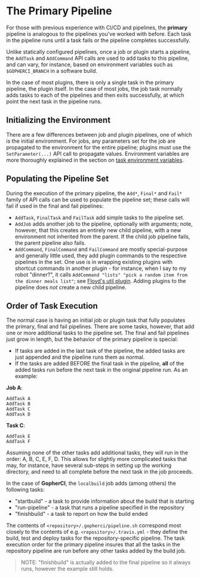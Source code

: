 # The Primary Pipeline
For those with previous experience with CI/CD and pipelines, the **primary** pipeline is analogous to the pipelines you've worked with before. Each task in the pipeline runs until a task fails or the pipeline completes successfully.

Unlike statically configured pipelines, once a job or plugin starts a pipeline, the `AddTask` and `AddCommand` API calls are used to add tasks to this pipeline, and can vary, for instance, based on environment variables such as `$GOPHERCI_BRANCH` in a software build.

In the case of most plugins, there is only a single task in the primary pipeline, the plugin itself. In the case of most jobs, the job task normally adds tasks to each of the pipelines and then exits successfully, at which point the next task in the pipeline runs.

## Initializing the Environment
There are a few differences between job and plugin pipelines, one of which is the initial environment. For jobs, any parameters set for the job are propagated to the environment for the entire pipeline; plugins must use the `SetParameter(...)` API call to propagate values. Environment variables are more thoroughly explained in the section on [task environment variables](TaskEnvironment.md).

## Populating the Pipeline Set
During the execution of the primary pipeline, the `Add*`, `Final*` and `Fail*` family of API calls can be used to populate the pipeline set; these calls will fail if used in the final and fail pipelines:
* `AddTask`, `FinalTask` and `FailTask` add simple tasks to the pipeline set.
* `AddJob` adds another job to the pipeline, optionally with arguments; note, however, that this creates an entirely new child pipeline, with a new environment not inherited from the parent. If the child job pipeline fails, the parent pipeline also fails.
* `AddCommand`, `FinalCommand` and `FailCommand` are mostly special-purpose and generally little used, they add plugin commands to the respective pipelines in the set. One use is in wrapping existing plugins with shortcut commands in another plugin - for instance, when I say to my robot "dinner?", it calls `AddCommand "lists" "pick a random item from the dinner meals list"`; see [Floyd's util plugin](https://github.com/parsley42/floyd-gopherbot/blob/master/plugins/util.sh). Adding plugins to the pipeline does *not* create a new child pipeline.

## Order of Task Execution
The normal case is having an initial job or plugin task that fully populates the primary, final and fail pipelines. There are some tasks, however, that add one or more additional tasks to the pipeline set. The final and fail pipelines just grow in length, but the behavior of the primary pipeline is special:
* If tasks are added in the last task of the pipeline, the added tasks are just appended and the pipeline runs them as normal.
* If the tasks are added BEFORE the final task in the pipeline, **all** of the added tasks run before the next task in the original pipeline run. As an example:

**Job A**:
```
AddTask A
AddTask B
AddTask C
AddTask D
```

**Task C**:
```
AddTask E
AddTask F
```

Assuming none of the other tasks add additional tasks, they will run in the order: A, B, C, E, F, D. This allows for slightly more complicated tasks that may, for instance, have several sub-steps in setting up the working directory, and need to all complete before the next task in the job proceeds.

In the case of **GopherCI**, the `localbuild` job adds (among others) the following tasks:
* "startbuild" - a task to provide information about the build that is starting
* "run-pipeline" - a task that runs a pipeline specified in the repository
* "finishbuild" - a task to report on how the build ended

The contents of `<repository>/.gopherci/pipeline.sh` correspond most closely to the contents of e.g. `<repository>/.travis.yml` - they define the build, test and deploy tasks for the repository-specific pipeline. The task execution order for the primary pipeline insures that all the tasks in the repository pipeline are run before any other tasks added by the build job.

> NOTE: "finishbuild" is actually added to the final pipeline so it always runs, however the example still holds.